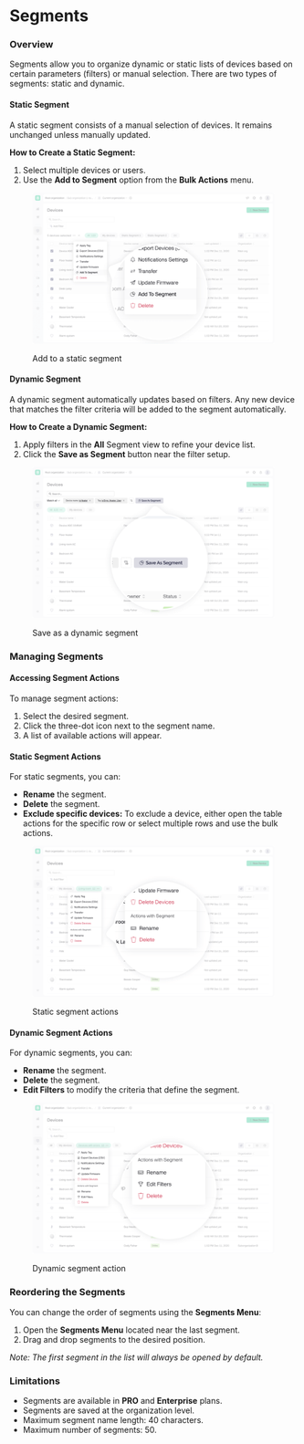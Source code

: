 # Segments

### Overview

Segments allow you to organize dynamic or static lists of devices based on certain parameters (filters) or manual selection. There are two types of segments: static and dynamic.

#### Static Segment

A static segment consists of a manual selection of devices. It remains unchanged unless manually updated.

**How to Create a Static Segment:**

1. Select multiple devices or users.
2. Use the **Add to Segment** option from the **Bulk Actions** menu.

<figure><img src="../../.gitbook/assets/Add To Segment.png" alt=""><figcaption><p>Add to a static segment</p></figcaption></figure>

#### Dynamic Segment

A dynamic segment automatically updates based on filters. Any new device that matches the filter criteria will be added to the segment automatically.

**How to Create a Dynamic Segment:**

1. Apply filters in the **All** Segment view to refine your device list.
2. Click the **Save as Segment** button near the filter setup.

<figure><img src="../../.gitbook/assets/Save As Segment.png" alt=""><figcaption><p>Save as a dynamic segment</p></figcaption></figure>

### Managing Segments

#### Accessing Segment Actions

To manage segment actions:

1. Select the desired segment.
2. Click the three-dot icon next to the segment name.
3. A list of available actions will appear.

#### Static Segment Actions

For static segments, you can:

* **Rename** the segment.
* **Delete** the segment.
* **Exclude specific devices:** To exclude a device, either open the table actions for the specific row or select multiple rows and use the bulk actions.

<figure><img src="../../.gitbook/assets/Static Segment Actions.png" alt=""><figcaption><p>Static segment actions</p></figcaption></figure>

#### Dynamic Segment Actions

For dynamic segments, you can:

* **Rename** the segment.
* **Delete** the segment.
* **Edit Filters** to modify the criteria that define the segment.

<figure><img src="../../.gitbook/assets/Dynamic Segment Actions.png" alt=""><figcaption><p>Dynamic segment action</p></figcaption></figure>

### Reordering the Segments

You can change the order of segments using the **Segments Menu**:

1. Open the **Segments Menu** located near the last segment.
2. Drag and drop segments to the desired position.

_Note: The first segment in the list will always be opened by default._

### Limitations

* Segments are available in **PRO** and **Enterprise** plans.
* Segments are saved at the organization level.
* Maximum segment name length: 40 characters.
* Maximum number of segments: 50.
